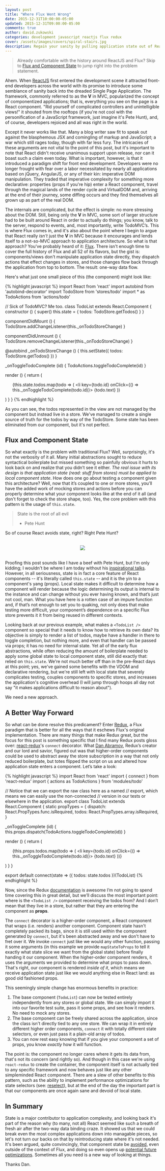 ```yaml
---
layout: post
title: "Where Flux Went Wrong"
date: 2015-12-31T10:00:00-05:00
updated: 2015-12-31T09:00:00-05:00
comments: true
author: david.zukowski
categories: development javascript reactjs flux redux
cover: /assets/images/covers/spiral-stairs.jpg
description: Regain your sanity by pulling application state out of ReactJS components.
---
```


> Already comfortable with the history around ReactJS and Flux? Skip to [Flux and Component State](#flux-and-component-state) to jump right into the problem statement.

Ahem. When [ReactJS](https://github.com/facebook/react) first entered the development scene it attracted front-end developers across the world with its promise to introduce some semblance of sanity back into the dreaded Single Page Application. The framework, commonly referred to as the **V** in MVC, popularized the concept of componentized applications; that is, everything you see on the page is a React component. "Rid yourself of complicated controllers and unintelligible views!" it shouted from the rooftops (if you're not cool with the personification of a JavaScript framework, just imagine it's Pete Hunt), and, of course, developers rejoiced and all was right in the world.

Except it never works like that. Many a blog writer saw fit to speak out against the blasphemous JSX and comingling of markup and JavaScript; a war which still rages today, though with far less fury. The intricacies of these arguments are not vital to the point of this post, but it's important to note that React didn't receive unanimous support upon release, nor can it boast such a claim even today. What is important, however, is that it introduced a paradigm shift for front end development. Developers were no longer frought with fear over a labor necessitated by nearly all applications based on jQuery, AngularJS, or any of their kin: imperative DOM manipulation. They traded that imperative complexity for something more declarative: properties (props if you're hip) enter a React component, travel through the magical lands of the render cycle and VirtualDOM and, arriving at the end of their journey, some diffing occurs and they find themselves all grown up as part of the real DOM.

The internals are complicated, but the effect is simple: no more stressing about the DOM. Still, being only the **V** in MVC, some sort of larger structure had to be built around React in order to actually do things; you know, talk to the server, respond to events, and, most importantly, write TodoMVC’s. This is where Flux comes in, and it's also about the point where I begin to argue that React really _isn't_ just the **V** in MVC because it encourages and lends itself to a not-so-MVC approach to application architecture. So what is that approach? You've probably heard of it: [Flux](https://github.com/facebook/flux). There isn't enough time to cover the full history of Flux and all 52 of its flavors, but the gist is: components/views don't manipulate application state directly, they dispatch actions that effect changes in stores, and those changes flow back through the application from top to bottom. The result: one-way data flow.

Here's what just one small piece of this (the component) might look like:

{% highlight javascript %}
import React from 'react'
import autobind from 'autobind-decorator'
import TodoStore from 'stores/todo'
import * as TodoActions from 'actions/todo'

// Sick of TodoMVC? Me too.
class TodoList extends React.Component {
  constructor () {
    super()
    this.state = {
      todos: TodoStore.getTodos()
    }
  }

  componentDidMount () {
    TodoStore.addChangeListener(this._onTodoStoreChange)
  }

  componentDidUnmount () {
    TodoStore.removeChangeListener(this._onTodoStoreChange)
  }

  @autobind
  _onTodoStoreChange () {
    this.setState({
      todos: TodoStore.getTodos()
    })
  }

  _onToggleTodoComplete (id) {
    TodoActions.toggleTodoComplete(id)
  }

  render () {
    return (
      <ul>
        {this.state.todos.map(todo => (
          <li key={todo.id} onClick={() => this._onToggleTodoComplete(todo.id)}>
            {todo.text}
          </li>
        ))
      </ul>
    )
  }
}
{% endhighlight %}

As you can see, the todos represented in the view are not managed by the component but instead live in a store. We've managed to create a single source of truth for the todos by way of the TodoStore. Some state has been eliminated from our component, but it's not perfect.

## Flux and Component State

So what exactly is the problem with traditional Flux? Well, surprisingly, it's not the verbosity of it all. Many initial abstractions sought to reduce syntactical boilerplate but missed something so painfully obvious it hurts to look back on and realize that you didn’t see it either. _The real issue with its design is that application state (read: stuff from stores) must be applied to local component state_. How does one go about testing a component given this architecture? Well, now that it’s coupled to one or more stores, you’ll have the added work of mocking stores and actions before you can properly determine what your component looks like at the end of it all (and don't forget to check the store shape, too). Yes, the core problem with this pattern is the usage of `this.state`.

> State is the root of all evil
> - Pete Hunt

So of course React avoids state, right? Right Pete Hunt?

<div style="text-align:center;margin: 2rem auto;">
  <img src="https://media.giphy.com/media/3xz2BWKBZeM8hNWOFG/giphy.gif"/>
</div>

Proofing this post sounds like I have a beef with Pete Hunt, but I'm only kidding; I wouldn't be where I am today without his [inspirational talks](https://www.youtube.com/watch?v=KtmjkCuV-EU). However, in all seriousness, state is in fact a core feature of React components -- it's literally called `this.state` -- and it is the yin to a component's yang (props). Local state makes it difficult to determine how a component will render because the logic determining its output is internal to the instance and can change without you ever having known, and that’s just not cool, man. What you have here is a rotten case of an impure function and, if that’s not enough to set you to quaking, not only does that make testing more difficult, your component’s dependence on a specific Flux store prevents it it from being reused in different contexts.

Looking back at our previous example, what makes a `<TodoList />` component so special that it needs to know how to retrieve its own data? Its objective is simply to render a list of todos, maybe have a handler in there to toggle completion, but nothing more, and even that handler can be passed via props; it has no need for internal state. Yet all of the early flux abstractions, while often reducing the amount of boilerplate needed to apply some global state to local component state, still did exactly that: relied on `this.state`. We're not much better off than in the pre-React days at this point; yes, we've gained some benefits with the VDOM and declarative rendering, but we're still left with local state that severely complicates testing, couples components to specific stores, and increases the application's cognitive overhead (I will jump through hoops all day not say "it makes applications difficult to reason about").

We need a new approach.

## A Better Way Forward

So what can be done resolve this predicament? Enter [Redux](https://github.com/rackt/redux), a Flux paradigm that is better for all the ways that it eschews Flux's original implementation. There are many things that make Redux great, but the focus for this post is something specific that I find many Redux posts gloss over: [react-redux](https://github.com/rackt/react-redux)'s `connect` decorator. What [Dan Abramov](https://twitter.com/dan_abramov), Redux’s creator and our lord and savior, figured out was that higher-order components could be used to abstract away the store subscription in a way that not only reduced boilerplate, but totes flipped the script on us and altered how application state enters a component. Let’s take a look:

{% highlight javascript %}
import React from 'react'
import { connect } from 'react-redux'
import { actions as TodoActions } from 'modules/todo'

// Notice that we can export the raw class here as a named
// export, which means we can easily use the non-connected
// version in our tests or elsewhere in the application.
export class TodoList extends React.Component {
  static propTypes = {
    dispatch: React.PropTypes.func.isRequired,
    todos: React.PropTypes.array.isRequired,
  }

  _onToggleComplete (id) {
    this.props.dispatch(TodoActions.toggleTodoComplete(id))
  }

  render () {
    return (
      <ul>
        {this.props.todos.map(todo => (
          <li key={todo.id} onClick={() => this._onToggleTodoComplete(todo.id)}>
            {todo.text}
          </li>
        ))}
      </ul>
    )
  }
}

export default connect(state => ({
  todos: state.todos
})(TodoList)
{% endhighlight %}

Now, since the Redux [documentation](http://rackt.org/redux/index.html) is awesome I’m not going to spend time covering this in great detail, but we’ll discuss the most important point: where is the `<TodoList />` component receiving the todos from? And I don’t mean that they live in a store, but rather that they are entering the component as **props**.

The `connect` decorator is a higher-order component, a React component that wraps (i.e. renders) another component. Component state hasn't completely packed its bags, since it is still used within the component generated by `connect`, but it's been abstracted away and we don't have to fret over it. We invoke `connect` just like we would any other function, passing it some arguments (in this example we provide `mapStateToProps` to tell it exactly what state slice we want from the global state) before finally handing it our component. When the higher-order component renders, it uses the arguments we provided to determine what props to pass down. That's right, our component is rendered _inside of it_, which means we receive application state just like we would anything else in React land: as good old fashioned props.

This seemingly simple change has enormous benefits in practice:

  1. The base component (`TodoList`) can now be tested entirely independently from any stores or global state. We can simply import it into our favorite test suite, pass it some props, and see how it renders. No need to mock any stores.
  2. The base component can be freely shared across the application, since the class isn't directly tied to any one store. We can wrap it in entirely different higher order components, `connect` it with totally different state selectors, or even just pass it a plain-old array of todos.
  3. You can now rest easy knowing that if you give your component a set of props, you know _exactly_ how it will function.

The point is: the component no longer cares where it gets its data from, that's not its concern (and rightly so). And though in this case we're using `react-redux` to create the container, the component itself is not actually tied to any specific framework and now behaves just like any other simpleminded React component. There are a slew of other benefits to this pattern, such as the ability to implement performance optimizations for state selectors (see: [reselect](https://github.com/rackt/reselect)), but at the end of the day the important part is that our components are once again sane and devoid of local state.

## In Summary

State is a major contributor to application complexity, and looking back it's part of the reason why (to many, not all) React seemed like such a breath of fresh air after the two-way data binding craze. It showed us that we could break even the most complex applications down into managable pieces, so let's not turn our backs on that by reintroducing state where it's not needed. It's been argued, quite convincingly, that component state be [avoided](http://reactkungfu.com/2015/09/common-react-dot-js-mistakes-unneeded-state/), even outside of the context of Flux, and doing so even opens up [potential future optimizations](https://facebook.github.io/react/blog/2015/10/07/react-v0.14.html#stateless-functional-components). Sometimes all you need is a new way of looking at things.

Thanks Dan.
